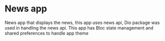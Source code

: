 # News app
News app that displays the news, this app uses news api, Dio package was used in handling the news api. This app has Bloc state management and shared preferences to handle app theme  
